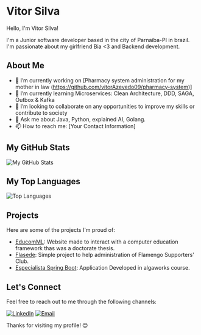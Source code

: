 # Vitor Silva

Hello, I'm Vitor Silva!

I'm a Junior software developer based in the city of Parnaíba-PI in brazil. I'm passionate about my girlfriend Bia <3 and Backend development.

## About Me

- 🔭 I’m currently working on [Pharmacy system administration for my mother in law (https://github.com/vitorAzevedo09/pharmacy-system)]
- 🌱 I’m currently learning Microservices: Clean Architecture, DDD, SAGA, Outbox & Kafka
- 👯 I’m looking to collaborate on any opportunities to improve my skills or contribute to society
- 💬 Ask me about Java, Python, explained AI, Golang. 
- 📫 How to reach me: [Your Contact Information]

## My GitHub Stats

![My GitHub Stats](https://github-readme-stats.vercel.app/api?username=vitorAzevedo09&show_icons=true&count_private=true)

## My Top Languages

![Top Languages](https://github-readme-stats.vercel.app/api/top-langs/?username=vitorAzevedo09)

## Projects

Here are some of the projects I'm proud of:

- [EducomML](https://educomml.web.app): Website made to interact with a computer education framework thas was a doctorate thesis.
- [Flasede](https://github.com/vitorAzevedo09/flasede-api): Simple project to help administration of Flamengo Supporters' Club.
- [Especialista Spring Boot](https://github.com/vitorAzevedo09/esr): Application Developed in algaworks course.

## Let's Connect

Feel free to reach out to me through the following channels:

[![LinkedIn](https://img.shields.io/badge/LinkedIn-YourLinkedInProfile-blue)](https://www.linkedin.com/in/vitor-azevedo-180999161/)
[![Email](https://img.shields.io/badge/Email-YourEmailAddress-blue)](mailto:vitor.azevedo009@gmail.com)


Thanks for visiting my profile! 😊
